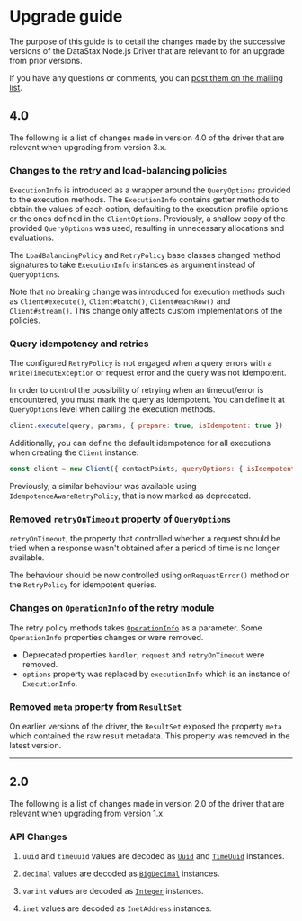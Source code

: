 # Upgrade guide

The purpose of this guide is to detail the changes made by the successive versions of the DataStax Node.js Driver that 
are relevant to for an upgrade from prior versions.

If you have any questions or comments, you can [post them on the mailing list][mailing-list].

## 4.0

The following is a list of changes made in version 4.0 of the driver that are relevant when upgrading from version 3.x.

### Changes to the retry and load-balancing policies

`ExecutionInfo` is introduced as a wrapper around the `QueryOptions` provided to the execution methods.
The `ExecutionInfo` contains getter methods to obtain the values of each option, defaulting to the execution profile
options or the ones defined in the `ClientOptions`. Previously, a shallow copy of the provided `QueryOptions` was 
used, resulting in unnecessary allocations and evaluations.

The `LoadBalancingPolicy` and `RetryPolicy` base classes changed method signatures to take `ExecutionInfo` instances 
as argument instead of `QueryOptions`.

Note that no breaking change was introduced for execution methods such as `Client#execute()`, `Client#batch()`, 
`Client#eachRow()` and `Client#stream()`. This change only affects custom implementations of the policies.

### Query idempotency and retries

The configured `RetryPolicy` is not engaged when a query errors with a `WriteTimeoutException` or request error and 
the query was not idempotent.

In order to control the possibility of retrying when an timeout/error is encountered, you must mark the query as 
idempotent. You can define it at `QueryOptions` level when calling the execution methods.

```javascript
client.execute(query, params, { prepare: true, isIdempotent: true })
```

Additionally, you can define the default idempotence for all executions when creating the `Client` instance:

```javascript
const client = new Client({ contactPoints, queryOptions: { isIdempotent: true }})
```

Previously, a similar behaviour was available using `IdempotenceAwareRetryPolicy`, that is now marked as deprecated.

### Removed `retryOnTimeout` property of `QueryOptions`

`retryOnTimeout`, the property that controlled whether a request should be tried when a response wasn't obtained 
after a period of time is no longer available. 

The behaviour should be now controlled using `onRequestError()` method on the `RetryPolicy`  for idempotent 
queries.

### Changes on `OperationInfo` of the retry module 

The retry policy methods takes [`OperationInfo`][op-info] as a parameter. Some `OperationInfo` properties changes or 
were removed.

- Deprecated properties `handler`, `request` and `retryOnTimeout` were removed.
- `options` property was replaced by `executionInfo` which is an instance of `ExecutionInfo`.

### Removed `meta` property from `ResultSet`

On earlier versions of the driver, the `ResultSet` exposed the property `meta` which contained the raw result metadata.
This property was removed in the latest version.

---

## 2.0

The following is a list of changes made in version 2.0 of the driver that are relevant when upgrading from version 1.x.

### API Changes

1. `uuid` and `timeuuid` values are decoded as [`Uuid`](../features/datatypes/uuids) and
[`TimeUuid`](../features/datatypes/uuids) instances.

1. `decimal` values are decoded as [`BigDecimal`](../features/datatypes/numerical) instances.

1. `varint` values are decoded as [`Integer`](../features/datatypes/numerical) instances.

1. `inet` values are decoded as `InetAddress` instances.


[mailing-list]: https://groups.google.com/a/lists.datastax.com/forum/#!forum/nodejs-driver-user
[op-info]: https://docs.datastax.com/en/developer/nodejs-driver/latest/api/module.policies/module.retry/type.OperationInfo/